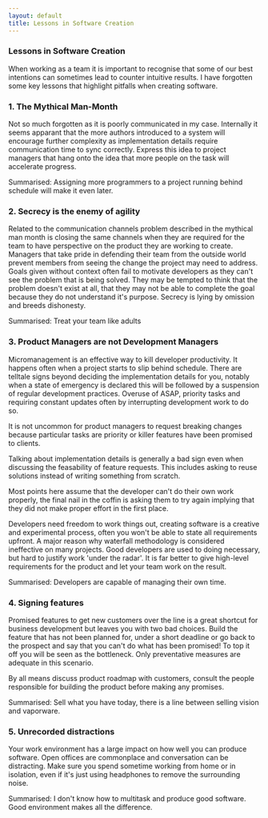 ```yaml
---
layout: default
title: Lessons in Software Creation
---
```


### Lessons in Software Creation

When working as a team it is important to recognise that some of our best
intentions can sometimes lead to counter intuitive results. I have forgotten
some key lessons that highlight pitfalls when creating software.

### 1. The Mythical Man-Month

Not so much forgotten as it is poorly communicated in my case. Internally it
seems apparant that the more authors introduced to a system will encourage
further complexity as implementation details require communication time to sync
correctly. Express this idea to project managers that hang onto the idea that
more people on the task will accelerate progress.

Summarised:
Assigning more programmers to a project running behind schedule will make it
even later.


### 2. Secrecy is the enemy of agility

Related to the communication channels problem described in the mythical man
month is closing the same channels when they are required for the team to have
perspective on the product they are working to create. Managers that take pride
in defending their team from the outside world prevent members from seeing the
change the project may need to address. Goals given without context often fail
to motivate developers as they can't see the problem that is being solved. They
may be tempted to think that the problem doesn't exist at all, that they may not
be able to complete the goal because they do not understand it's purpose.
Secrecy is lying by omission and breeds dishonesty.

Summarised:
Treat your team like adults

### 3. Product Managers are not Development Managers

Micromanagement is an effective way to kill developer productivity. It happens
often when a project starts to slip behind schedule. There are telltale signs
beyond deciding the implementation details for you, notably when a state of
emergency is declared this will be followed by a suspension of regular
development practices. Overuse of ASAP, priority tasks and requiring constant
updates often by interrupting development work to do so.

It is not uncommon for product managers to request breaking changes because
particular tasks are priority or killer features have been promised to clients.

Talking about implementation details is generally a bad sign even when
discussing the feasability of feature requests. This includes asking to reuse
solutions instead of writing something from scratch.

Most points here assume that the developer can't do their own work properly, the
final nail in the coffin is asking them to try again implying that they did not
make proper effort in the first place.

Developers need freedom to work things out, creating software is a creative and
experimental process, often you won't be able to state all requirements upfront.
A major reason why waterfall methodology is considered ineffective on many
projects. Good developers are used to doing necessary, but hard to justify work
'under the radar'. It is far better to give high-level requirements for the
product and let your team work on the result.

Summarised:
Developers are capable of managing their own time.

### 4. Signing features

Promised features to get new customers over the line is a great shortcut for
business development but leaves you with two bad choices. Build the feature that
has not been planned for, under a short deadline or go back to the prospect and
say that you can't do what has been promised! To top it off you will be seen
as the bottleneck. Only preventative measures are adequate in this scenario.

By all means discuss product roadmap with customers, consult the people
responsible for building the product before making any promises.

Summarised:
Sell what you have today, there is a line between selling vision and vaporware.

### 5. Unrecorded distractions

Your work environment has a large impact on how well you can produce software.
Open offices are commonplace and conversation can be distracting. Make sure you
spend sometime working from home or in isolation, even if it's just using
headphones to remove the surrounding noise.

Summarised:
I don't know how to multitask and produce good software. Good environment makes
all the difference.
